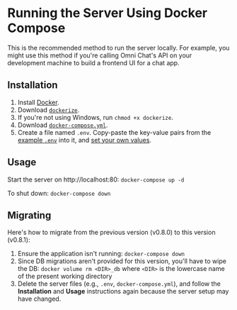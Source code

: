 # Running the Server Using Docker Compose

This is the recommended method to run the server locally. For example, you might use this method if you're calling Omni Chat's API on your development machine to build a frontend UI for a chat app.

## Installation

1. Install [Docker](https://docs.docker.com/get-docker/).
1. Download [`dockerize`](../docker/dockerize).
1. If you're not using Windows, run `chmod +x dockerize`.
1. Download [`docker-compose.yml`](docker-compose.yml).
1. Create a file named `.env`. Copy-paste the key-value pairs from the [example `.env`](.env) into it, and [set your own values](env.md).

## Usage

Start the server on http://localhost:80: `docker-compose up -d`

To shut down: `docker-compose down`

## Migrating

Here's how to migrate from the previous version (v0.8.0) to this version (v0.8.1): 
1. Ensure the application isn't running: `docker-compose down`
1. Since DB migrations aren't provided for this version, you'll have to wipe the DB: `docker volume rm <DIR>_db` where `<DIR>` is the lowercase name of the present working directory
1. Delete the server files (e.g., `.env`, `docker-compose.yml`), and follow the **Installation** and **Usage** instructions again because the server setup may have changed.
